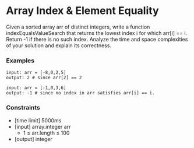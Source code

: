 # Array Index & Element Equality

Given a sorted array arr of distinct integers, write a function indexEqualsValueSearch that returns the lowest index i for which arr[i] == i. Return -1 if there is no such index. Analyze the time and space complexities of your solution and explain its correctness.

### Examples

```
input: arr = [-8,0,2,5]
output: 2 # since arr[2] == 2

input: arr = [-1,0,3,6]
output: -1 # since no index in arr satisfies arr[i] == i.
```

### Constraints

- [time limit] 5000ms
- [input] array.integer arr
  - 1 ≤ arr.length ≤ 100
- [output] integer
